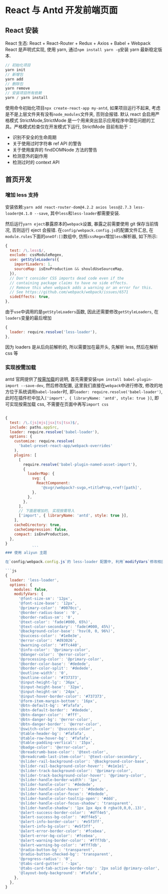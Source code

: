 # React 与 Antd 开发前端页面

## React 安装

React 生态: React + React-Router + Redux + Axios + Babel + Webpack
React 是声明式实现, 使用 yarn, 通过`npm install yarn -g`安装 yarn 最新稳定版本.

```js
// 初始化项目
yarn init
// 新增包
yarn add
// 删除包
yarn remove
// 安装项目所有依赖
yarn / yarn install
```

使用命令初始化项目`npx create-react-app my-antd`, 如果项目运行不起来, 考虑是不是上层文件夹有没有`node_modules`文件夹, 否则会报错.
默认 react 会启用严格模式 StrictMode,StrictMode 是一个用来突出显示应用程序中潜在问题的工具。严格模式检查仅在开发模式下运行, StrictMode 目前有助于：

- 识别不安全的生命周期
- 关于使用过时字符串 ref API 的警告
- 关于使用废弃的 findDOMNode 方法的警告
- 检测意外的副作用
- 检测过时的 context API

## 首页开发

### 增加 less 支持

安装依赖:`yarn add react-router-dom@4.2.2 axios less@2.7.3 less-loader@4.1.0 --save`, 其中`less`和`less-loader`都需要安装.

然后运行`yarn eject`暴露原本的`webpack`设置, 暴露之前需要使用 git 保存当前情况, 否则运行 eject 会报错.
在`config/webpack.config.js`的配置文件汇总, 在`module.rules`下面的`oneOf:[]`数组中, 仿照`cssRegex`增加`less`解析器, 如下所示:

```js
{
  test: /\.less$/,
  exclude: cssModuleRegex,
  use: getStyleLoaders({
    importLoaders: 1,
    sourceMap: isEnvProduction && shouldUseSourceMap,
  }),
  // Don't consider CSS imports dead code even if the
  // containing package claims to have no side effects.
  // Remove this when webpack adds a warning or an error for this.
  // See https://github.com/webpack/webpack/issues/6571
  sideEffects: true,
},
```

由于`use`中调用的是`getStyleLoaders`函数, 因此还需要修改`getStyleLoaders`, 在`loaders`变量的最后增加

```js
{
  loader: require.resolve('less-loader'),
},
```

因为 loaders 是从后向前解析的, 所以需要加在最开头, 先解析 less, 然后在解析 css 等

### 实现按需加载

antd 官网提供了[按需加载](https://ant.design/docs/react/getting-started-cn#%E6%8C%89%E9%9C%80%E5%8A%A0%E8%BD%BD)的说明, 首先需要安装`npm install babel-plugin-import --save-dev`, 然后修改配置, 这里我们直接在`webpack`中进行修改, 修改的地方位于系统调用`babel-loader`时, 即`loader: require.resolve('babel-loader')`, 此时在插件栏中加入`['import', { libraryName: 'antd', style: true }]`, 即可实现按需加载 css, 不需要在页面中再写`import css`

````js

{
  test: /\.(js|mjs|jsx|ts|tsx)$/,
  include: paths.appSrc,
  loader: require.resolve('babel-loader'),
  options: {
    customize: require.resolve(
      'babel-preset-react-app/webpack-overrides'
    ),
    plugins: [
      [
        require.resolve('babel-plugin-named-asset-import'),
        {
          loaderMap: {
            svg: {
              ReactComponent:
                '@svgr/webpack?-svgo,+titleProp,+ref![path]',
            },
          },
        },
      ],
      // 下面是增加的, 实现按需导入
      ['import', { libraryName: 'antd', style: true }],
    ],
    cacheDirectory: true,
    cacheCompression: false,
    compact: isEnvProduction,
  },
}
            ```
### 使用 aliyun 主题

在`config/webpack.config.js`的 less-loader 配置中, 利用`modifyVars`修改相应变量, 即可改变主题颜色.

```js
{
  loader: 'less-loader',
  options: {
    modules: false,
    modifyVars: {
      '@font-size-sm': '12px',
      '@font-size-base': '12px',
      '@primary-color': '#0070cc',
      '@border-radius-base': '0',
      '@border-radius-sm': '0',
      '@text-color': 'fade(#000, 65%)',
      '@text-color-secondary': 'fade(#000, 45%)',
      '@background-color-base': 'hsv(0, 0, 96%)',
      '@success-color': '#1e8e3e',
      '@error-color': '#d93026',
      '@warning-color': '#ffc440',
      '@info-color': '@primary-color',
      '@danger-color': '@error-color',
      '@processing-color': '@primary-color',
      '@border-color-base': '#dedede',
      '@border-color-split': '#dedede',
      '@outline-width': '0',
      '@outline-color': '#737373',
      '@input-height-lg': '36px',
      '@input-height-base': '32px',
      '@input-height-sm': '24px',
      '@input-hover-border-color': '#737373',
      '@form-item-margin-bottom': '16px',
      '@btn-default-bg': '#fafafa',
      '@btn-default-border': '#dedede',
      '@btn-danger-color': '#fff',
      '@btn-danger-bg': '@error-color',
      '@btn-danger-border': '@error-color',
      '@switch-color': '@success-color',
      '@table-header-bg': '#fafafa',
      '@table-row-hover-bg': '#fafafa',
      '@table-padding-vertical': '15px',
      '@badge-color': '@error-color',
      '@breadcrumb-base-color': '@text-color',
      '@breadcrumb-last-item-color': '@text-color-secondary',
      '@slider-rail-background-color': '@background-color-base',
      '@slider-rail-background-color-hover': '#e1e1e1',
      '@slider-track-background-color': '@primary-color',
      '@slider-track-background-color-hover': '@primary-color',
      '@slider-handle-border-width': '1px',
      '@slider-handle-color': '#dedede',
      '@slider-handle-color-hover': '#dedede',
      '@slider-handle-color-focus': '#dedede',
      '@slider-handle-color-tooltip-open': '#ddd',
      '@slider-handle-color-focus-shadow': 'transparent',
      '@slider-handle-shadow': '1px 1px 4px 0 rgba(0,0,0,.13)',
      '@alert-success-border-color': '#dff4e5',
      '@alert-success-bg-color': '#dff4e5',
      '@alert-info-border-color': '#e5f3ff',
      '@alert-info-bg-color': '#e5f3ff',
      '@alert-error-border-color': '#fcebea',
      '@alert-error-bg-color': '#fcebea',
      '@alert-warning-border-color': '#fff7db',
      '@alert-warning-bg-color': '#fff7db',
      '@radio-button-bg': 'transparent',
      '@radio-button-checked-bg': 'transparent',
      '@progress-radius': '0',
      '@tabs-card-gutter': '-1px',
      '@tabs-card-tab-active-border-top': '2px solid @primary-color',
      '@layout-body-background': '#fafafa',
    },
  },
}
````
